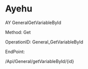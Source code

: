 #     Ayehu


AY GeneralGetVariableById

Method: Get

OperationID: General_GetVariableById

EndPoint:

/Api/General/getVariableById/{id}
